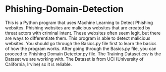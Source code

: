 # Phishing-Domain-Detection
This is a Python program that uses Machine Learning to Detect Phishing websites. Phishing websites are malicious websites that are created by threat actors with criminal intent. These websites often seem legit, but there are ways to differentiate them. This program is able to detect malicious websites. 
You should go through the Basics.py file first to learn the basics of how the program works. After going through the Basics.py file, you can proceed to Phishing Domain Detector.py file. The Training Dataset.csv is the Dataset we are working with.  The Dataset is from UCI (University of California, Irvine) so it is reliable.  

